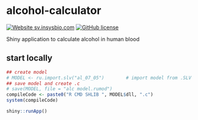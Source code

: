 # alcohol-calculator
[![Website sv.insysbio.com](https://img.shields.io/website-up-down-green-red/https/insysbio.shinyapps.io/alcohol_calculator/.svg)](https://insysbio.shinyapps.io/alcohol_calculator/)
[![GitHub license](https://img.shields.io/github/license/metelkin/alcohol-calculator.svg)](https://github.com/metelkin/alcohol-calculator/blob/master/LICENSE)

Shiny application to calculate alcohol in human blood

## start locally

```r
## create model
# MODEL <- ru.import.slv("al_07_05")		# import model from .SLV
## save model and create .c
# save(MODEL, file = "alc model.rumod")
compileCode <- paste0("R CMD SHLIB ", MODEL$dll, ".c")
system(compileCode)

shiny::runApp()
```
